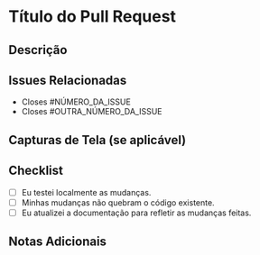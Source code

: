 <!--- Forneça um título significativo para o Pull Request -->
# Título do Pull Request

<!--- Descreva as mudanças feitas neste Pull Request -->
## Descrição

<!--- Liste as issues relacionadas a este Pull Request (se houver) -->
## Issues Relacionadas

- Closes #NÚMERO_DA_ISSUE
- Closes #OUTRA_NÚMERO_DA_ISSUE

<!--- Se aplicável, forneça capturas de tela ou GIFs que demonstrem as mudanças feitas -->
## Capturas de Tela (se aplicável)

<!--- Checklist para o colaborador verificar antes de abrir o Pull Request -->
## Checklist

- [ ] Eu testei localmente as mudanças.
- [ ] Minhas mudanças não quebram o código existente.
- [ ] Eu atualizei a documentação para refletir as mudanças feitas.

<!--- Adicione quaisquer informações adicionais que você achar relevantes -->
## Notas Adicionais
